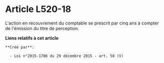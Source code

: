 # Article L520-18

L'action en recouvrement du comptable se prescrit par cinq ans à compter de l'émission du titre de perception.

**Liens relatifs à cet article**

	**Créé par**:

	  - Loi n°2015-1786 du 29 décembre 2015 - art. 50 (V)
